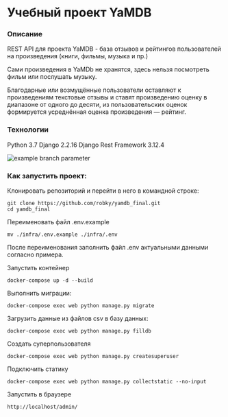 # Учебный проект YaMDB
### Описание
REST API для проекта YaMDB - база отзывов и рейтингов пользователей на произведения (книги, фильмы, музыка и пр.)

Сами произведения в YaMDb не хранятся, здесь нельзя посмотреть фильм или послушать музыку.

Благодарные или возмущённые пользователи оставляют к произведениям текстовые отзывы и ставят произведению оценку в диапазоне от одного до десяти, из пользовательских оценок формируется усреднённая оценка произведения — рейтинг.

### Технологии
Python 3.7
Django 2.2.16
Django Rest Framework 3.12.4

![example branch parameter](https://github.com/robky/yamdb_final/actions/workflows/yamdb_workflow.yml/badge.svg)

### Как запустить проект:

Клонировать репозиторий и перейти в него в командной строке:

```
git clone https://github.com/robky/yamdb_final.git
cd yamdb_final
```

Переименовать файл .env.example

```
mv ./infra/.env.example ./infra/.env
```

После переименования заполнить файл .env актуальными данными согласно примера.

Запустить контейнер

```
docker-compose up -d --build
```

Выполнить миграции:

```
docker-compose exec web python manage.py migrate
```

Загрузить данные из файлов csv в базу данных:

```
docker-compose exec web python manage.py filldb
```

Создать суперпользователя

```
docker-compose exec web python manage.py createsuperuser
```

Подключить статику

```
docker-compose exec web python manage.py collectstatic --no-input
```

Запустить в браузере

```
http://localhost/admin/
```

